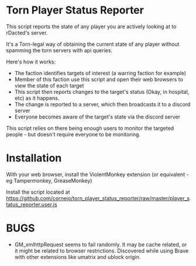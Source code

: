 # Torn Player Status Reporter

This script reports the state of any player you are actively looking at to rDacted's server.

It's a Torn-legal way of obtaining the current state of any player without spamming the torn servers with api queries.

Here's how it works:

- The faction identifies targets of interest (a warring faction for example)
- Member of this faction use this script and open their web browsers to view the state of each target
- This script then reports changes to the target's status (Okay, in hospital, etc) as it happens.
- The change is reported to a server, which then broadcasts it to a discord server
- Everyone becomes aware of the target's state via the discord server

This script relies on there being enough users to monitor the targeted people - but doesn't require everyone to be monitoring.

# Installation

With your web browser, install the ViolentMonkey extension (or equivalent - eg Tampermonkey, GreaseMonkey)

Install the script located at https://github.com/cornejo/torn_player_status_reporter/raw/master/player_status_reporter.user.js

# BUGS

- GM_xmlhttpRequest seems to fail randomly. It may be cache related, or it might be related to browser restrictions. Discovered while using Brave with other extensions like umatrix and ublock origin.

